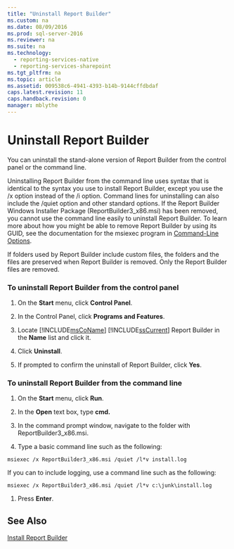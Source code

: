 ```yaml
---
title: "Uninstall Report Builder"
ms.custom: na
ms.date: 08/09/2016
ms.prod: sql-server-2016
ms.reviewer: na
ms.suite: na
ms.technology: 
  - reporting-services-native
  - reporting-services-sharepoint
ms.tgt_pltfrm: na
ms.topic: article
ms.assetid: 009538c6-4941-4393-b14b-9144cffdbdaf
caps.latest.revision: 11
caps.handback.revision: 0
manager: mblythe
---
```

# Uninstall Report Builder
You can uninstall the stand-alone version of Report Builder from the control panel or the command line.  
  
 Uninstalling Report Builder from the command line uses syntax that is identical to the syntax you use to install Report Builder, except you use the /x option instead of the /i option. Command lines for uninstalling can also include the /quiet option and other standard options. If the Report Builder Windows Installer Package (ReportBuilder3_x86.msi) has been removed, you cannot use the command line easily to uninstall Report Builder. To learn more about how you might be able to remove Report Builder by using its GUID, see the documentation for the msiexec program in [Command-Line Options](https://msdn.microsoft.com/library/windows/desktop/aa367988.aspx).  
  
 If folders used by Report Builder include custom files, the folders and the files are preserved when Report Builder is removed. Only the Report Builder files are removed.  
  
### To uninstall Report Builder from the control panel  
  
1.  On the **Start** menu, click **Control Panel**.  
  
2.  In the Control Panel, click **Programs and Features**.  
  
3.  Locate [!INCLUDE[msCoName](../../Topics/TopicNameContainA/tokens/msCoName_md.md)] [!INCLUDE[ssCurrent](../../Topics/TopicNameContainA/tokens/ssCurrent_md.md)] Report Builder in the **Name** list and click it.  
  
4.  Click **Uninstall**.  
  
5.  If prompted to confirm the uninstall of Report Builder, click **Yes**.  
  
### To uninstall Report Builder from the command line  
  
1.  On the **Start** menu, click **Run**.  
  
2.  In the **Open** text box, type **cmd.**  
  
3.  In the command prompt window, navigate to the folder with ReportBuilder3_x86.msi.  
  
4.  Type a basic command line such as the following:  
  
 `msiexec /x ReportBuilder3_x86.msi /quiet /l*v install.log`  
  
 If you can to include logging, use a command line such as the following:  
  
 `msiexec /x ReportBuilder3_x86.msi /quiet /l*v c:\junk\install.log`  
  
1.  Press **Enter**.  
  
## See Also  
 [Install Report Builder](../../Topics/TopicNameNotContainA/Install-Report-Builder.md)